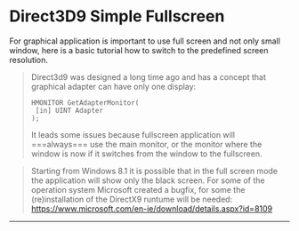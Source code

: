 # Direct3D9 Simple Fullscreen

For graphical application is important to use full screen and not only small window, here is a basic tutorial how to switch to the predefined screen resolution.

> Direct3d9 was designed a long time ago and has a concept that graphical adapter can have only one display:
>```
>HMONITOR GetAdapterMonitor(
>  [in] UINT Adapter
>);
>```
> It leads some issues because fullscreen application will ===always=== use the main monitor, or the monitor where the window is now if it switches from the window to the fullscreen.

> Starting from Windows 8.1 it is possible that in the full screen mode the application will show only the black screen. For some of the operation system Microsoft created a bugfix, for some the (re)installation of the DirectX9 runtume will be needed: https://www.microsoft.com/en-ie/download/details.aspx?id=8109

---
